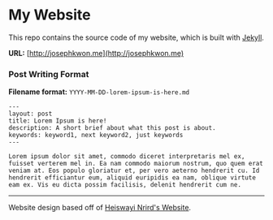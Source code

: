 # My Website

This repo contains the source code of my website, which is built with [Jekyll](http://jekyllrb.com/).

**URL:** [http://josephkwon.me](http://josephkwon.me)

### Post Writing Format

**Filename format:** `YYYY-MM-DD-lorem-ipsum-is-here.md`

```
---
layout: post
title: Lorem Ipsum is here!
description: A short brief about what this post is about.
keywords: keyword1, next keyword2, just keywords
---

Lorem ipsum dolor sit amet, commodo diceret interpretaris mel ex, fuisset verterem mel in. Ea nam commodo maiorum nostrum, quo quem erat veniam at. Eos populo gloriatur et, per vero aeterno hendrerit cu. Id hendrerit efficiantur eum, aliquid euripidis ea nam, oblique virtute eam ex. Vis eu dicta possim facilisis, delenit hendrerit cum ne.
```

---
Website design based off of [Heiswayi Nrird's Website](http://heiswayi.github.io).
